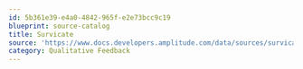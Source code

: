 ```yaml
---
id: 5b361e39-e4a0-4842-965f-e2e73bcc9c19
blueprint: source-catalog
title: Survicate
source: 'https://www.docs.developers.amplitude.com/data/sources/survicate'
category: Qualitative Feedback
---
```

